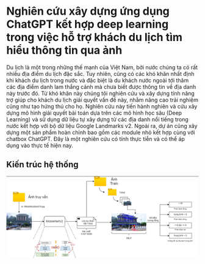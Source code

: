 # Nghiên cứu xây dựng ứng dụng ChatGPT kết hợp deep learning trong việc hỗ trợ khách du lịch tìm hiểu thông tin qua ảnh
Du lịch là một trong những thế mạnh của Việt Nam, bởi nước chúng ta có rất nhiều địa điểm du lịch đặc sắc. Tuy nhiên, cũng có các khó khăn nhất định khi khách du lịch trong nước và đặc biệt là du khách nước ngoài tới thăm các địa điểm danh lam thắng cảnh mà chưa biết được thông tin về địa danh này trước đó. Từ khó khăn này chúng tôi nghiên cứu và xây dựng tính năng trợ giúp cho khách du lịch giải quyết vấn đề này, nhằm nâng cao trải nghiệm cũng như tạo hứng thú cho họ. Nghiên cứu này tiến hành nghiên và cứu xây dựng mô hình giải quyết bài toán dựa trên các mô hình học sâu (Deep Learning) và sử dụng dữ liệu tự xây dựng từ các địa danh nổi tiếng trong nước kết hợp với bộ dữ liệu Google Landmarks v2. Ngoài ra, dự án cũng xây dựng một sản phẩm hoàn chỉnh bao gồm các module nhỏ kết hợp cùng với chatbox ChatGPT. Đây là một nghiên cứu có tính thực tiễn và có thể áp dụng vào thực tế hiện nay.

## Kiến trúc hệ thống
![Kiến trúc](images/architect.png)